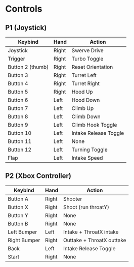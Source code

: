 # Controls

## P1 (Joystick)

| Keybind          | Hand  | Action                |
| ---------------- | ----- | --------------------- |
| Joystick         | Right | Swerve Drive          |
| Trigger          | Right | Turbo Toggle          |
| Button 2 (thumb) | Right | Reset Orientation     |
| Button 3         | Right | Turret Left           |
| Button 4         | Right | Turret Right          |
| Button 5         | Right | Hood Up               |
| Button 6         | Left  | Hood Down             |
| Button 7         | Left  | Climb Up              |
| Button 8         | Left  | Climb Down            |
| Button 9         | Left  | Climb Hook Toggle     |
| Button 10        | Left  | Intake Release Toggle |
| Button 11        | Left  | None                  |
| Button 12        | Left  | Turning Toggle        |
| Flap             | Left  | Intake Speed          |

## P2 (Xbox Controller)

| Keybind      | Hand  | Action                    |
| ------------ | ----- | ------------------------- |
| Button A     | Right | Shooter                   |
| Button X     | Right | Shoot (run throatY)       |
| Button Y     | Right | None                      |
| Button B     | Right | None                      |
| Left Bumper  | Left  | Intake + ThroatX intake   |
| Right Bumper | Right | Outtake + ThroatX outtake |
| Back         | Left  | Intake Release Toggle     |
| Start        | Right | None                      |
